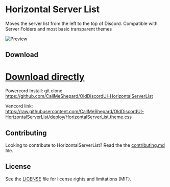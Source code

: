 # Horizontal Server List

Moves the server list from the left to the top of Discord. Compatible with Server Folders and most basic transparent themes

![Preview](https://i.imgur.com/yVDtwvF.png)

## Download

# [Download directly](https://github.com/CallMeShepard/OldDiscordUI-HorizontalServerList/releases/download/v2.1.0/HorizontalServerList.theme.css)

Powercord Install: git clone https://github.com/CallMeShepard/OldDiscordUI-HorizontalServerList

Vencord link: https://raw.githubusercontent.com/CallMeShepard/OldDiscordUI-HorizontalServerList/deploy/HorizontalServerList.theme.css

## Contributing

Looking to contribute to HorizontalServerList? Read the the [contributing.md](https://github.com/DiscordStyles/HorizontalServerList/blob/master/CONTRIBUTING.md) file.

## License

See the [LICENSE](https://github.com/DiscordStyles/HorizontalServerList/blob/master/LICENSE.md) file for license rights and limitations (MIT).
